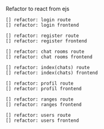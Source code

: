 Refactor to react from ejs

    [] refactor: login route
    [] refactor: login frontend

    [] refactor: register route
    [] refactor: register frontend

    [] refactor: chat rooms route
    [] refactor: chat rooms frontend

    [] refactor: index(chats) route
    [] refactor: index(chats) frontend

    [] refactor: profil route
    [] refactor: profil frontend

    [] refactor: ranges route
    [] refactor: ranges frontend

    [] refactor: users route
    [] refactor: users frontend
